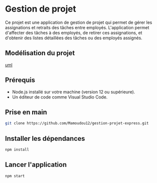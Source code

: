 # Gestion de projet
Ce projet est une application de gestion de projet qui permet de gérer les assignations et retraits des tâches entre employés. L'application permet d'affecter des tâches à des employés, de retirer ces assignations, et d'obtenir des listes détaillées des tâches ou des employés assignés.

## Modélisation du projet

[uml](./assets/uml.png)

## Prérequis
- Node.js installé sur votre machine (version 12 ou supérieure).
- Un éditeur de code comme Visual Studio Code.

## Prise en main

```bash
git clone https://github.com/Mamoudou12/gestion-projet-express.git
```

## Installer les dépendances 

```bash
npm install
```

## Lancer l'application 

```bash
npm start
```